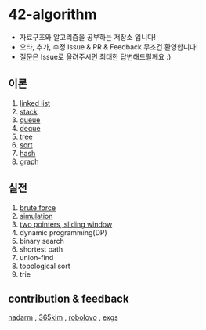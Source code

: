 # 42-algorithm

- 자료구조와 알고리즘을 공부하는 저장소 입니다!
- 오타, 추가, 수정 Issue & PR & Feedback 무조건 환영합니다!
- 질문은 Issue로 올려주시면 최대한 답변해드릴께요 :)

## 이론
1. [linked list](./linked_list)
1. [stack](./stack)
1. [queue](./queue)
1. [deque](./deque)
1. [tree](./tree)
1. [sort](./sort)
1. [hash](./hash)
1. [graph](./graph)

## 실전
1. [brute force](./brute_force)
1. [simulation](./simulation)
1. [two pointers, sliding window](./two_pointers_sliding_window)
1. dynamic programming(DP)
1. binary search
1. shortest path
1. union-find
1. topological sort
1. trie

## contribution & feedback
[nadarm](https://github.com/nadarm)
, [365kim](https://github.com/365kim)
, [robolovo](https://github.com/robolovo)
, [exgs](https://github.com/exgs)
